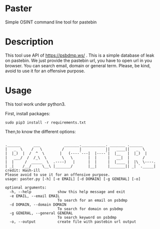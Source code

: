 # Paster
Simple OSINT command line tool for pastebin

# Description

This tool use API of https://psbdmp.ws/ . This is a simple database of leak on pastebin.
We just provide the pastebin url, you have to open url in you browser.
You can search email, domain or general term.
Please, be kind, avoid to use it for an offensive purpose.

# Usage

This tool work under python3.

First, install packages:

```sudo pip3 install -r requirements.txt```

Then,to know the different options:

```#python3 paster.py -h

.______      ___           _______.___________. _______ .______
|   _  \    /   \         /       |           ||   ____||   _  \ 
|  |_)  |  /  ^  \       |   (----`---|  |----`|  |__   |  |_)  |
|   ___/  /  /_\  \       \   \       |  |     |   __|  |      /
|  |     /  _____  \  .----)   |      |  |     |  |____ |  |\  \----.
| _|    /__/     \__\ |_______/       |__|     |_______|| _| `._____|
credit: Hash-ill
Please avoid to use it for an offensive purpose.
usage: paster.py [-h] [-e EMAIL] [-d DOMAIN] [-g GENERAL] [-o]

optional arguments:
  -h, --help            show this help message and exit
  -e EMAIL, --email EMAIL
                        To search for an email on psbdmp
  -d DOMAIN, --domain DOMAIN
                        To search for domain on psbdmp
  -g GENERAL, --general GENERAL
                        To search keyword on psbdmp
  -o, --output          create file with pastebin url output
```
